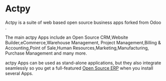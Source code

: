 
Actpy
=======

Actpy is a suite of web based open source business apps forked from Odoo .

The main actpy Apps include an Open Source CRM,Website Builder,eCommerce,Warehouse Management,
Project Management,Billing &amp; Accounting,Point of Sale,Human Resources,Marketing,Manufacturing,
Purchase Management and many more.

actpy Apps can be used as stand-alone applications, but they also integrate seamlessly so you get
a full-featured <a href="http://bagoury.com">Open Source ERP</a> when you install several Apps.



